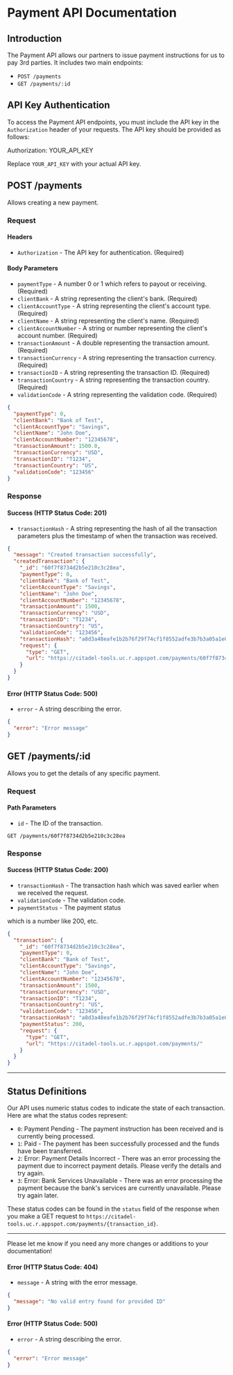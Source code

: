 <!-- @format -->

# Payment API Documentation

## Introduction

The Payment API allows our partners to issue payment instructions for us to pay 3rd parties. It includes two main endpoints:

- `POST /payments`
- `GET /payments/:id`

## API Key Authentication

To access the Payment API endpoints, you must include the API key in the `Authorization` header of your requests. The API key should be provided as follows:

Authorization: YOUR_API_KEY

Replace `YOUR_API_KEY` with your actual API key.

## POST /payments

Allows creating a new payment.

### Request

#### Headers

- `Authorization` - The API key for authentication. (Required)

#### Body Parameters

- `paymentType` - A number 0 or 1 which refers to payout or receiving. (Required)
- `clientBank` - A string representing the client's bank. (Required)
- `clientAccountType` - A string representing the client's account type. (Required)
- `clientName` - A string representing the client's name. (Required)
- `clientAccountNumber` - A string or number representing the client's account number. (Required)
- `transactionAmount` - A double representing the transaction amount. (Required)
- `transactionCurrency` - A string representing the transaction currency. (Required)
- `transactionID` - A string representing the transaction ID. (Required)
- `transactionCountry` - A string representing the transaction country. (Required)
- `validationCode` - A string representing the validation code. (Required)

```json
{
  "paymentType": 0,
  "clientBank": "Bank of Test",
  "clientAccountType": "Savings",
  "clientName": "John Doe",
  "clientAccountNumber": "12345678",
  "transactionAmount": 1500.0,
  "transactionCurrency": "USD",
  "transactionID": "T1234",
  "transactionCountry": "US",
  "validationCode": "123456"
}
```

### Response

#### Success (HTTP Status Code: 201)

- `transactionHash` - A string representing the hash of all the transaction parameters plus the timestamp of when the transaction was received.

```json
{
  "message": "Created transaction successfully",
  "createdTransaction": {
    "_id": "60f7f8734d2b5e210c3c28ea",
    "paymentType": 0,
    "clientBank": "Bank of Test",
    "clientAccountType": "Savings",
    "clientName": "John Doe",
    "clientAccountNumber": "12345678",
    "transactionAmount": 1500,
    "transactionCurrency": "USD",
    "transactionID": "T1234",
    "transactionCountry": "US",
    "validationCode": "123456",
    "transactionHash": "a8d3a48eafe1b2b76f29f74cf1f8552adfe3b7b3a05a1e0e378e9fb69d7e3788",
    "request": {
      "type": "GET",
      "url": "https://citadel-tools.uc.r.appspot.com/payments/60f7f8734d2b5e210c3c28ea"
    }
  }
}
```

#### Error (HTTP Status Code: 500)

- `error` - A string describing the error.

```json
{
  "error": "Error message"
}
```

## GET /payments/:id

Allows you to get the details of any specific payment.

### Request

#### Path Parameters

- `id` - The ID of the transaction.

`GET /payments/60f7f8734d2b5e210c3c28ea`

### Response

#### Success (HTTP Status Code: 200)

- `transactionHash` - The transaction hash which was saved earlier when we received the request.
- `validationCode` - The validation code.
- `paymentStatus` - The payment status

which is a number like 200, etc.

```json
{
  "transaction": {
    "_id": "60f7f8734d2b5e210c3c28ea",
    "paymentType": 0,
    "clientBank": "Bank of Test",
    "clientAccountType": "Savings",
    "clientName": "John Doe",
    "clientAccountNumber": "12345678",
    "transactionAmount": 1500,
    "transactionCurrency": "USD",
    "transactionID": "T1234",
    "transactionCountry": "US",
    "validationCode": "123456",
    "transactionHash": "a8d3a48eafe1b2b76f29f74cf1f8552adfe3b7b3a05a1e0e378e9fb69d7e3788",
    "paymentStatus": 200,
    "request": {
      "type": "GET",
      "url": "https://citadel-tools.uc.r.appspot.com/payments/"
    }
  }
}
```

---

## Status Definitions

Our API uses numeric status codes to indicate the state of each transaction. Here are what the status codes represent:

- `0`: Payment Pending - The payment instruction has been received and is currently being processed.
- `1`: Paid - The payment has been successfully processed and the funds have been transferred.
- `2`: Error: Payment Details Incorrect - There was an error processing the payment due to incorrect payment details. Please verify the details and try again.
- `3`: Error: Bank Services Unavailable - There was an error processing the payment because the bank's services are currently unavailable. Please try again later.

These status codes can be found in the `status` field of the response when you make a GET request to `https://citadel-tools.uc.r.appspot.com/payments/{transaction_id}`.

---

Please let me know if you need any more changes or additions to your documentation!

#### Error (HTTP Status Code: 404)

- `message` - A string with the error message.

```json
{
  "message": "No valid entry found for provided ID"
}
```

#### Error (HTTP Status Code: 500)

- `error` - A string describing the error.

```json
{
  "error": "Error message"
}
```
